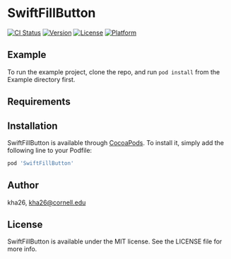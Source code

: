 # SwiftFillButton

[![CI Status](https://img.shields.io/travis/kha26/SwiftFillButton.svg?style=flat)](https://travis-ci.org/kha26/SwiftFillButton)
[![Version](https://img.shields.io/cocoapods/v/SwiftFillButton.svg?style=flat)](https://cocoapods.org/pods/SwiftFillButton)
[![License](https://img.shields.io/cocoapods/l/SwiftFillButton.svg?style=flat)](https://cocoapods.org/pods/SwiftFillButton)
[![Platform](https://img.shields.io/cocoapods/p/SwiftFillButton.svg?style=flat)](https://cocoapods.org/pods/SwiftFillButton)

## Example

To run the example project, clone the repo, and run `pod install` from the Example directory first.

## Requirements

## Installation

SwiftFillButton is available through [CocoaPods](https://cocoapods.org). To install
it, simply add the following line to your Podfile:

```ruby
pod 'SwiftFillButton'
```

## Author

kha26, kha26@cornell.edu

## License

SwiftFillButton is available under the MIT license. See the LICENSE file for more info.
